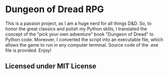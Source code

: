 # Dungeon of Dread RPG

This is a passion project, as I am a huge nerd for all things D&D. So, to honor the great classics and polish my Python skills, I translated the concept of the "pick your own adventure" book "Dungeon of Dread" to Python code. Moreover, I converted the script into an executable file, which allows the game to run in any computer terminal. Source code of the .exe file is provided. Enjoy!

## Licensed under MIT License
